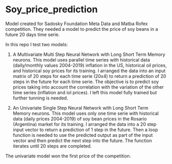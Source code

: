 # Soy_price_prediction
Model created for Sadosky Foundation Meta Data and Matba Rofex competition. 
They needed a model to predict the price of soy beans in a future 20 days time serie.

In this repo I test two models: 

1. A Multivariate Multi Step Neural Network with Long Short Term Memory neurons.
This model uses parallel time series with historical data (daily/monthly values 2004-2019) inflation in the US, historical oil prices, and historical soy prices for its training.
I arranged the data into an input matrix of 20 steps for each time serie (20x4) to return a prediction of 20 steps in the future for each time serie.
The objective is to predict soy prices taking into account the correlation with the variation of the other time series (inflation and iol prices).
I left this model fully trained but further tunning is needed.

2. An Univariate Single Step Neural Network with Long Short Term Memory neurons.
This model uses only one time serie with historical data (daily prices 2004-2019) of soy bean prices in the Rosario (Argentina) market for its training.
I arranged the data into a 20 step input vector to return a prediction of 1 step in the future. Then a loop function is needed  to use the predicted output as part of the input vector and then predict the next step into the future. The function iterates until 20 steps are completed. 

The univariate model won the first price of the competition.
